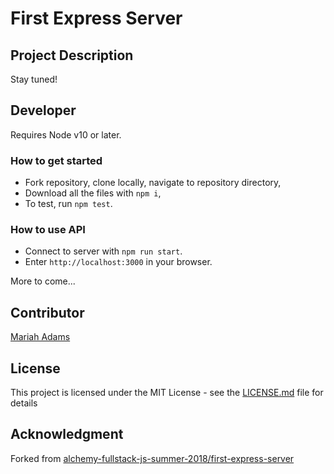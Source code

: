 # First Express Server

## Project Description
Stay tuned!

## Developer
Requires Node v10 or later.

### How to get started
* Fork repository, clone locally, navigate to repository directory,
* Download all the files with `npm i`,
* To test, run `npm test`. 

### How to use API
* Connect to server with `npm run start`.
* Enter `http://localhost:3000` in your browser.

More to come...

## Contributor
[Mariah Adams](https://github.com/MariahAdams)

## License
This project is licensed under the MIT License - see the [LICENSE.md](LICENSE.md) file for details

## Acknowledgment 
Forked from [alchemy-fullstack-js-summer-2018/first-express-server](https://github.com/alchemy-fullstack-js-summer-2018/first-express-server)